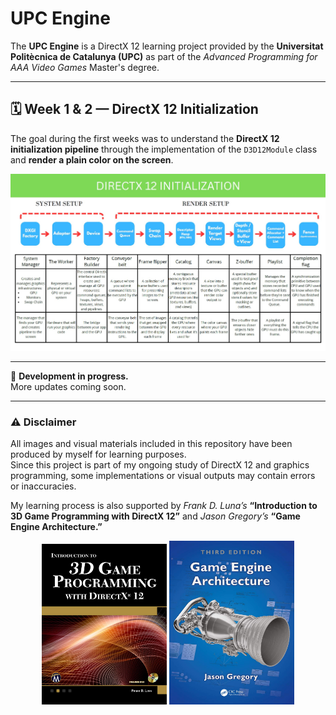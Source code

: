 # UPC Engine

The **UPC Engine** is a DirectX 12 learning project provided by the **Universitat Politècnica de Catalunya (UPC)** as part of the *Advanced Programming for AAA Video Games* Master's degree.

---

## 🗓️ Week 1 & 2 — DirectX 12 Initialization

The goal during the first weeks was to understand the **DirectX 12 initialization pipeline** through the implementation of the `D3D12Module` class and **render a plain color on the screen**.

![DirectX 12 Initialization](./learningResources/DirectX_init_image.jpg)

---

🚧 **Development in progress.**  
More updates coming soon.

---

### ⚠️ Disclaimer

All images and visual materials included in this repository have been produced by myself for learning purposes.  
Since this project is part of my ongoing study of DirectX 12 and graphics programming, some implementations or visual outputs may contain errors or inaccuracies.

My learning process is also supported by *Frank D. Luna’s* **“Introduction to 3D Game Programming with DirectX 12”** and *Jason Gregory’s* **“Game Engine Architecture.”**

<p align="center">
  <img src="./learningResources/F.Luna_book_.jpg" alt="Introduction to 3D Game Programming with DirectX 12" width="200"/>
  <img src="./learningResources/jGregory_book.jpg" alt="Game Engine Architecture" width="200"/>
</p>

